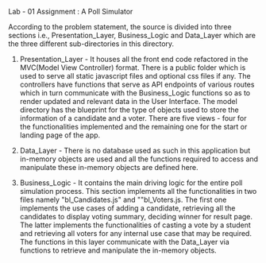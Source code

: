 Lab - 01 Assignment : A Poll Simulator

According to the problem statement, the source is divided into three sections i.e., Presentation_Layer, Business_Logic and Data_Layer which are the three different sub-directories in this directory.

1. Presentation_Layer - It houses all the front end code refactored in the MVC(Model View Controller) format. There is a public folder which is used to serve all static javascript files and optional css files if any. The controllers have functions that serve as API endpoints of various routes which in turn communicate with the Business_Logic functions so as to render updated and relevant data in the User Interface. The model directory has the blueprint for the type of objects used to store the information of a candidate and a voter. There are five views  - four for the functionalities implemented and the remaining one for the start or landing page of the app. 

2. Data_Layer - There is no database used as such in this application but in-memory objects are used and all the functions required to access and manipulate  these in-memory objects are defined here.

3. Business_Logic - It contains the main driving logic for the entire poll simulation process. This section implements all the functionalities in two files namely "bl_Candidates.js" and ""bl_Voters.js. The first one implements the use cases of adding a candidate, retrieving all the candidates to display voting summary, deciding winner for result page. The latter implements the functionalities of casting a vote by a student and retrieving all voters for any internal use case that may be required.  The functions in this layer communicate with the Data_Layer via functions to retrieve and manipulate the in-memory objects.
